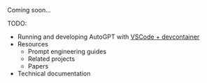 Coming soon...

TODO:
- Running and developing AutoGPT with [VSCode + devcontainer](https://marketplace.visualstudio.com/items?itemName=ms-vscode-remote.remote-containers)
- Resources
    - Prompt engineering guides
    - Related projects
    - Papers
- Technical documentation
